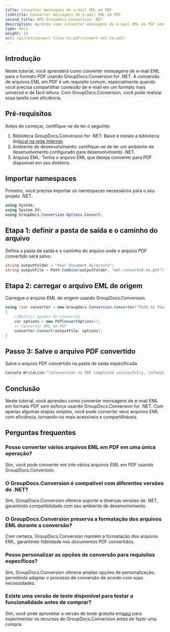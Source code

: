 ```yaml
---
title: Converter mensagens de e-mail EML em PDF
linktitle: Converter mensagens de e-mail EML em PDF
second_title: API GroupDocs.Conversion .NET
description: Aprenda como converter mensagens de e-mail EML em PDF sem esforço usando GroupDocs.Conversion for .NET.
type: docs
weight: 14
url: /pt/net/convert-files-to-pdf/convert-eml-to-pdf/
---
```

## Introdução
Neste tutorial, você aprenderá como converter mensagens de e-mail EML para o formato PDF usando GroupDocs.Conversion for .NET. A conversão de arquivos EML em PDF é um requisito comum, especialmente quando você precisa compartilhar conteúdo de e-mail em um formato mais universal e de fácil leitura. Com GroupDocs.Conversion, você pode realizar essa tarefa com eficiência.
## Pré-requisitos
Antes de começar, certifique-se de ter o seguinte:
1.  Biblioteca GroupDocs.Conversion for .NET: Baixe e instale a biblioteca do[local na rede Internet](https://releases.groupdocs.com/conversion/net/).
2. Ambiente de desenvolvimento: certifique-se de ter um ambiente de desenvolvimento configurado para desenvolvimento .NET.
3. Arquivo EML: Tenha o arquivo EML que deseja converter para PDF disponível em seu diretório.

## Importar namespaces
Primeiro, você precisa importar os namespaces necessários para o seu projeto .NET. 
```csharp
using System;
using System.IO;
using GroupDocs.Conversion.Options.Convert;
```
## Etapa 1: definir a pasta de saída e o caminho do arquivo
Defina a pasta de saída e o caminho do arquivo onde o arquivo PDF convertido será salvo.
```csharp
string outputFolder = "Your Document Directory";
string outputFile = Path.Combine(outputFolder, "eml-converted-to.pdf");
```
## Etapa 2: carregar o arquivo EML de origem
Carregue o arquivo EML de origem usando GroupDocs.Conversion.
```csharp
using (var converter = new GroupDocs.Conversion.Converter("Path to Your EML File"))
{
    //Definir opções de conversão
    var options = new PdfConvertOptions();
    // Converter EML em PDF
    converter.Convert(outputFile, options);
}
```
## Passo 3: Salve o arquivo PDF convertido
Salve o arquivo PDF convertido na pasta de saída especificada.
```csharp
Console.WriteLine("\nConversion to PDF completed successfully. \nCheck output in {0}", outputFolder);
```

## Conclusão
Neste tutorial, você aprendeu como converter mensagens de e-mail EML em formato PDF sem esforço usando GroupDocs.Conversion for .NET. Com apenas algumas etapas simples, você pode converter seus arquivos EML com eficiência, tornando-os mais acessíveis e compartilháveis.
## Perguntas frequentes
### Posso converter vários arquivos EML em PDF em uma única operação?
Sim, você pode converter em lote vários arquivos EML em PDF usando GroupDocs.Conversion.
### O GroupDocs.Conversion é compatível com diferentes versões do .NET?
Sim, GroupDocs.Conversion oferece suporte a diversas versões de .NET, garantindo compatibilidade com seu ambiente de desenvolvimento.
### O GroupDocs.Conversion preserva a formatação dos arquivos EML durante a conversão?
Com certeza, GroupDocs.Conversion mantém a formatação dos arquivos EML, garantindo fidelidade nos documentos PDF convertidos.
### Posso personalizar as opções de conversão para requisitos específicos?
Sim, GroupDocs.Conversion oferece amplas opções de personalização, permitindo adaptar o processo de conversão de acordo com suas necessidades.
### Existe uma versão de teste disponível para testar a funcionalidade antes de comprar?
 Sim, você pode aproveitar a versão de teste gratuita em[aqui](https://releases.groupdocs.com/) para experimentar os recursos do GroupDocs.Conversion antes de fazer uma compra.